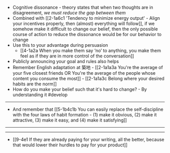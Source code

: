 - Cognitive dissonance - theory states that when two thoughts are in disagreement, *we must reduce the gap between them*
 - Combined with [[2-1a6c1 'Tendency to minimize energy output' - Align your incentives properly, then (almost) everything will follow]], if we somehow make it difficult to change our belief, then the only possible course of action to reduce the dissonance would be for our behavior to change
  - Use this to your advantage during persuasion
    - [[4-1a2a When you make them say ‘no’ to anything, you make them feel as if they are in more control of the conversation]]
  - Publicly announcing your goal and rules also helps
  - Remember English adaptation at 築地
		 - [[2-1a1a3a You're the average of your five closest friends OR You're the average of the people whose content you consume the most]]
			 - [[2-1a1a3c Belong where your desired habits are the norm]]
 - How do you make your belief such that it's hard to change? - By understanding it #develop 
---
- And remember that [[5-1b4c1b You can easily replace the self-discipline with the four laws of habit formation - (1) make it obvious, (2) make it attractive, (3) make it easy, and (4) make it satisfying]]
---
---
- [[9-4e1 If they are already paying for your writing, all the better, because that would lower their hurdles to pay for your product]]
